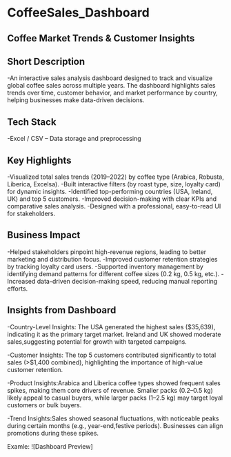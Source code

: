 # CoffeeSales_Dashboard

## Coffee Market Trends & Customer Insights

## Short Description

-An interactive sales analysis dashboard designed to track and visualize global coffee sales across multiple years. The dashboard highlights sales trends over time, customer behavior, and market performance by country, helping businesses make data-driven decisions.

## Tech Stack

-Excel / CSV – Data storage and preprocessing

## Key Highlights

-Visualized total sales trends (2019–2022) by coffee type (Arabica, Robusta, Liberica, Excelsa).
-Built interactive filters (by roast type, size, loyalty card) for dynamic insights.
-Identified top-performing countries (USA, Ireland, UK) and top 5 customers.
-Improved decision-making with clear KPIs and comparative sales analysis.
-Designed with a professional, easy-to-read UI for stakeholders.

## Business Impact

-Helped stakeholders pinpoint high-revenue regions, leading to better marketing and distribution focus.
-Improved customer retention strategies by tracking loyalty card users.
-Supported inventory management by identifying demand patterns for different coffee sizes (0.2 kg, 0.5 kg, etc.).
-Increased data-driven decision-making speed, reducing manual reporting efforts.

## Insights from Dashboard

-Country-Level Insights: The USA generated the highest sales ($35,639), indicating it as the primary target market. Ireland and UK showed moderate sales,suggesting potential for growth with targeted campaigns.

-Customer Insights: The top 5 customers contributed significantly to total sales (>$1,400 combined), highlighting the importance of high-value customer retention.

-Product Insights:Arabica and Liberica coffee types showed frequent sales spikes, making them core drivers of revenue. Smaller packs (0.2–0.5 kg) likely appeal to casual buyers, while larger packs (1–2.5 kg) may target loyal customers or bulk buyers.

-Trend Insights:Sales showed seasonal fluctuations, with noticeable peaks during certain months (e.g., year-end,festive periods). Businesses can align promotions during these spikes.

Examle: ![Dashboard Preview] 
